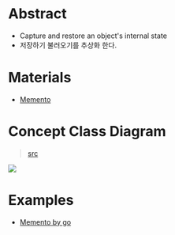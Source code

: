 # Abstract

- Capture and restore an object's internal state
- 저장하기 불러오기를 추상화 한다.
  
# Materials

* [Memento](https://www.dofactory.com/net/memento-design-pattern)

# Concept Class Diagram

> [src](memento.puml)

![](memento.png)

# Examples

* [Memento by go](/golang/designpattern/memento.md)
